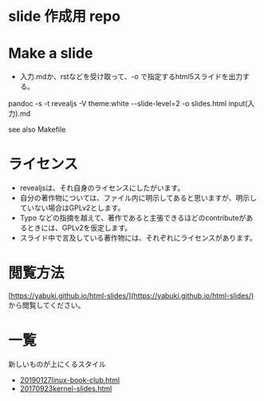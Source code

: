 # slide 作成用 repo

# Make a slide

- 入力.mdか、rstなどを受け取って、-o で指定するhtml5スライドを出力する。

pandoc -s -t revealjs  -V theme:white --slide-level=2  -o slides.html input(入力).md

see also Makefile

# ライセンス

- revealjsは、それ自身のライセンスにしたがいます。
- 自分の著作物については、ファイル内に明示してあると思いますが、明示していない場合はGPLv2とします。
- Typo などの指摘を越えて、著作であると主張できるほどのcontributeがあるときには、GPLv2を仮定します。
- スライド中で言及している著作物には、それぞれにライセンスがあります。

# 閲覧方法

[https://yabuki.github.io/html-slides/](https://yabuki.github.io/html-slides/) から閲覧してください。

# 一覧

新しいものが上にくるスタイル

- [20190127linux-book-club.html](./20190127linux-book-club.html)
- [20170923kernel-slides.html](./20170923kernel-slides.html)
